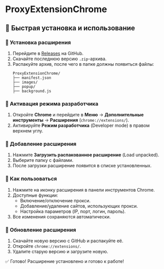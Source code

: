 # ProxyExtensionChrome

## 🚀 Быстрая установка и использование

### 🔹 Установка расширения
1. Перейдите в [Releases](https://github.com/wvvay/ProxyExtensionChrome/releases) на GitHub.
2. Скачайте последнюю версию `.zip`-архива.
3. Распакуйте архив, после чего в папке должны появиться файлы:
   ```
   ProxyExtensionChrome/
   ├── manifest.json
   ├── images/
   ├── popup/
   ├── background.js
   ```

### 🔹 Активация режима разработчика
1. Откройте **Chrome** и перейдите в **Меню** → **Дополнительные инструменты** → **Расширения** (`chrome://extensions/`).
2. Активируйте **Режим разработчика** (Developer mode) в правом верхнем углу.

### 🔹 Добавление расширения
1. Нажмите **Загрузить распакованное расширение** (Load unpacked).
2. Выберите папку с файлами.
3. После загрузки расширение появится в списке установленных.

### 🔹 Как пользоваться
1. Нажмите на иконку расширения в панели инструментов Chrome.
2. Доступные функции:
    - Включение/отключение прокси.
    - Добавление/удаление сайтов, использующих прокси.
    - Настройка параметров (IP, порт, логин, пароль).
3. Все изменения сохраняются автоматически.

### 🔹 Обновление расширения
1. Скачайте новую версию с GitHub и распакуйте её.
2. Откройте `chrome://extensions/`.
3. Удалите старую версию и загрузите новую.

✅ Готово! Расширение установлено и готово к работе!